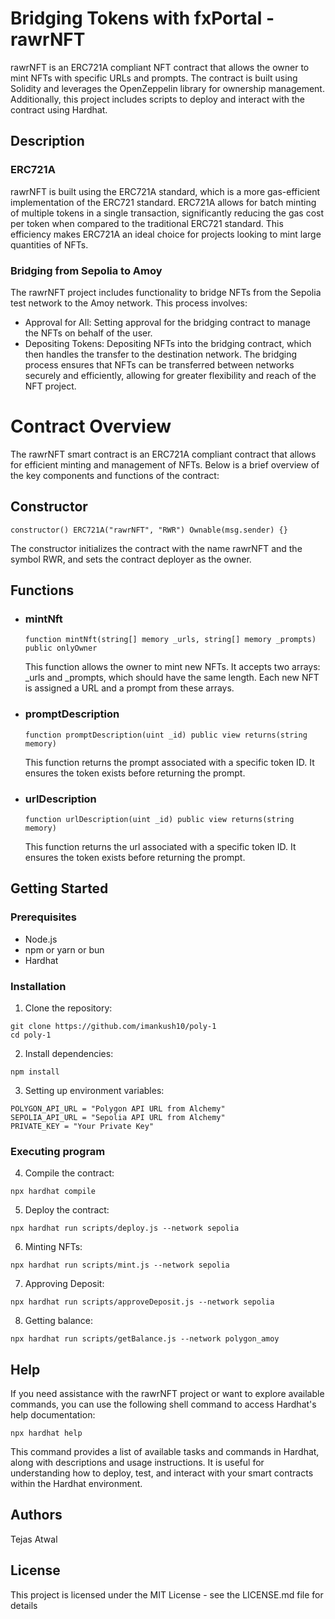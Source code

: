 # Bridging Tokens with fxPortal - rawrNFT

rawrNFT is an ERC721A compliant NFT contract that allows the owner to mint NFTs with specific URLs and prompts. The contract is built using Solidity and leverages the OpenZeppelin library for ownership management. Additionally, this project includes scripts to deploy and interact with the contract using Hardhat.

## Description
### ERC721A
rawrNFT is built using the ERC721A standard, which is a more gas-efficient implementation of the ERC721 standard. ERC721A allows for batch minting of multiple tokens in a single transaction, significantly reducing the gas cost per token when compared to the traditional ERC721 standard. This efficiency makes ERC721A an ideal choice for projects looking to mint large quantities of NFTs.

### Bridging from Sepolia to Amoy
The rawrNFT project includes functionality to bridge NFTs from the Sepolia test network to the Amoy network. This process involves:

- Approval for All: Setting approval for the bridging contract to manage the NFTs on behalf of the user.
- Depositing Tokens: Depositing NFTs into the bridging contract, which then handles the transfer to the destination network.
The bridging process ensures that NFTs can be transferred between networks securely and efficiently, allowing for greater flexibility and reach of the NFT project.


# Contract Overview
The rawrNFT smart contract is an ERC721A compliant contract that allows for efficient minting and management of NFTs. Below is a brief overview of the key components and functions of the contract:
## Constructor
```solidity
constructor() ERC721A("rawrNFT", "RWR") Ownable(msg.sender) {}
```
The constructor initializes the contract with the name rawrNFT and the symbol RWR, and sets the contract deployer as the owner.
## Functions
- ### mintNft
  ```solidity
  function mintNft(string[] memory _urls, string[] memory _prompts) public onlyOwner
  ```
  This function allows the owner to mint new NFTs. It accepts two arrays: _urls and _prompts, which should have the same length. Each new NFT is assigned a URL and a prompt from these arrays.
- ### promptDescription
  ```solidity
  function promptDescription(uint _id) public view returns(string memory)
  ```
  This function returns the prompt associated with a specific token ID. It ensures the token exists before returning the prompt.
- ### urlDescription
  ```solidity
  function urlDescription(uint _id) public view returns(string memory)
  ```
  This function returns the url associated with a specific token ID. It ensures the token exists before returning the prompt.
  
## Getting Started
### Prerequisites
- Node.js
- npm or yarn or bun
- Hardhat
  
### Installation
1. Clone the repository:
  ```shell
  git clone https://github.com/imankush10/poly-1
  cd poly-1
  ```
2. Install dependencies:
```shell
npm install
```
3. Setting up environment variables:
  ```
  POLYGON_API_URL = "Polygon API URL from Alchemy"
  SEPOLIA_API_URL = "Sepolia API URL from Alchemy"
  PRIVATE_KEY = "Your Private Key"
  ```
### Executing program

4. Compile the contract:
```shell
npx hardhat compile
```
5. Deploy the contract:
```shell
npx hardhat run scripts/deploy.js --network sepolia
```
6. Minting NFTs:
```shell
npx hardhat run scripts/mint.js --network sepolia
```
7. Approving Deposit:
```shell
npx hardhat run scripts/approveDeposit.js --network sepolia
```
8. Getting balance:
```shell
npx hardhat run scripts/getBalance.js --network polygon_amoy
```


## Help
If you need assistance with the rawrNFT project or want to explore available commands, you can use the following shell command to access Hardhat's help documentation:
```shell
npx hardhat help
```
This command provides a list of available tasks and commands in Hardhat, along with descriptions and usage instructions. It is useful for understanding how to deploy, test, and interact with your smart contracts within the Hardhat environment.

## Authors
Tejas Atwal

## License
This project is licensed under the MIT License - see the LICENSE.md file for details
